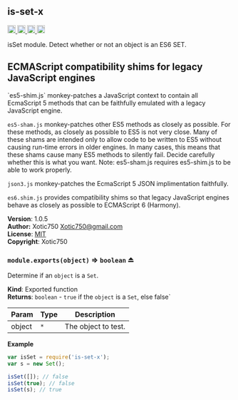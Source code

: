 <a name="module_is-set-x"></a>
## is-set-x
<a href="https://travis-ci.org/Xotic750/is-set-x"
title="Travis status">
<img src="https://travis-ci.org/Xotic750/is-set-x.svg?branch=master"
alt="Travis status" height="18">
</a>
<a href="https://david-dm.org/Xotic750/is-set-x"
title="Dependency status">
<img src="https://david-dm.org/Xotic750/is-set-x.svg"
alt="Dependency status" height="18"/>
</a>
<a
href="https://david-dm.org/Xotic750/is-set-x#info=devDependencies"
title="devDependency status">
<img src="https://david-dm.org/Xotic750/is-set-x/dev-status.svg"
alt="devDependency status" height="18"/>
</a>
<a href="https://badge.fury.io/js/is-set-x" title="npm version">
<img src="https://badge.fury.io/js/is-set-x.svg"
alt="npm version" height="18">
</a>

isSet module. Detect whether or not an object is an ES6 SET.

<h2>ECMAScript compatibility shims for legacy JavaScript engines</h2>
`es5-shim.js` monkey-patches a JavaScript context to contain all EcmaScript 5
methods that can be faithfully emulated with a legacy JavaScript engine.

`es5-sham.js` monkey-patches other ES5 methods as closely as possible.
For these methods, as closely as possible to ES5 is not very close.
Many of these shams are intended only to allow code to be written to ES5
without causing run-time errors in older engines. In many cases,
this means that these shams cause many ES5 methods to silently fail.
Decide carefully whether this is what you want. Note: es5-sham.js requires
es5-shim.js to be able to work properly.

`json3.js` monkey-patches the EcmaScript 5 JSON implimentation faithfully.

`es6.shim.js` provides compatibility shims so that legacy JavaScript engines
behave as closely as possible to ECMAScript 6 (Harmony).

**Version**: 1.0.5  
**Author:** Xotic750 <Xotic750@gmail.com>  
**License**: [MIT](&lt;https://opensource.org/licenses/MIT&gt;)  
**Copyright**: Xotic750  
<a name="exp_module_is-set-x--module.exports"></a>
### `module.exports(object)` ⇒ <code>boolean</code> ⏏
Determine if an `object` is a `Set`.

**Kind**: Exported function  
**Returns**: <code>boolean</code> - `true` if the `object` is a `Set`,
 else false`  

| Param | Type | Description |
| --- | --- | --- |
| object | <code>\*</code> | The object to test. |

**Example**  
```js
var isSet = require('is-set-x');
var s = new Set();

isSet([]); // false
isSet(true); // false
isSet(s); // true
```
